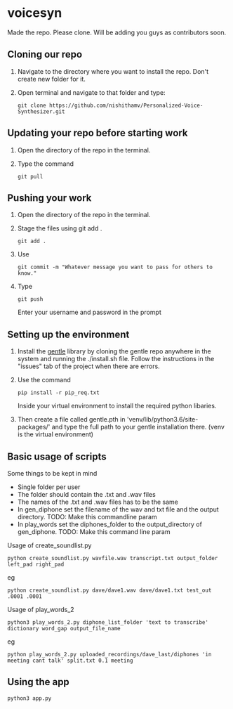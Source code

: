 # voicesyn
Made the repo. Please clone. Will be adding you guys as contributors soon.

## Cloning our repo

1) Navigate to the directory where you want to install the repo. Don't create new folder for it.

2) Open terminal and navigate to that folder and type:

	```
	git clone https://github.com/nishithamv/Personalized-Voice-Synthesizer.git
	```


## Updating your repo before starting work
1) Open the directory of the repo in the terminal.
2) Type the command
 
	```
	git pull
	```


## Pushing your work
1) Open the directory of the repo in the terminal.

2) Stage the files using git add .
	```
	git add .
	```
3) Use

	```
	git commit -m "Whatever message you want to pass for others to know."
	```

4) Type
	```
	git push
	```

    Enter your username and password in the prompt 

## Setting up the environment
1) Install the [gentle](https://github.com/lowerquality/gentle) library by cloning the gentle repo anywhere in the system and running the ./install.sh file. Follow the instructions in the "issues" tab of the project when there are errors.

2) Use the command
	```
	pip install -r pip_req.txt
	```
    Inside your virtual environment to install the required python libaries. 

3) Then create a file called gentle.pth in  'venv/lib/python3.6/site-packages/'
   and type the full path to your gentle installation there. (venv is the virtual environment)

## Basic usage of scripts
Some things to be kept in mind
* Single folder per user
* The folder should contain the .txt and .wav files
* The names of the .txt and .wav files has to be the same
* In gen_diphone set the filename of the wav and txt file and the output directory. TODO: Make this commandline param
* In play_words set the diphones_folder to the output_directory of gen_diphone. TODO: Make this command line param



Usage of create_soundlist.py

```
python create_soundlist.py wavfile.wav transcript.txt output_folder left_pad right_pad
```
eg
```
python create_soundlist.py dave/dave1.wav dave/dave1.txt test_out .0001 .0001
```

Usage of play_words_2
```
python3 play_words_2.py diphone_list_folder 'text to transcribe' dictionary word_gap output_file_name
```
eg
```
python play_words_2.py uploaded_recordings/dave_last/diphones 'in meeting cant talk' split.txt 0.1 meeting

```

## Using the app
```bash
python3 app.py
```
